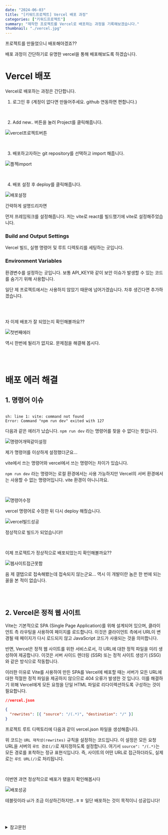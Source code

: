 ```yaml
---
date: "2024-06-03"
title: "[키워드프로젝트] Vercel 배포 과정"
categories: ["키워드프로젝트"]
summary: "제작한 프로젝트를 Vercel로 배포하는 과정을 기록해보겠습니다."
thumbnail: "./vercel.jpg"
---
```


프로젝트를 만들었으니 배포해야겠죠??

배포 과정이 간단하기로 유명한 vercel을 통해 배포해보도록 하겠습니다.

# Vercel 배포

Vercel로 배포하는 과정은 간단합니다. 

1. 로그인 후 (계정이 없다면 만들어주세요. github 연동하면 편합니다.) 

<br>

2. Add new.. 버튼을 눌러 Project를 클릭해줍니다.

![vercel프로젝트버튼](vercel프로젝트버튼.png)

<br>

3. 배포하고자하는 git repository를 선택하고 import 해줍니다.

![플젝import](플젝import.png)

<br>

4. 배포 설정 후 deploy를 클릭해줍니다.

![배포설정](배포설정.png)

간략하게 설명드리자면

 먼저 프레임워크를 설정해줍니다. 저는 vite로 react를 빌드했기에 vite로 설정해주었습니다.

### Build and Output Settings

Vercel 빌드, 실행 명령어 및 루트 디렉토리를 세팅하는 곳입니다.

### Environment Variables

환경변수를 설정하는 곳입니다. 보통 API_KEY와 같이 보안 이슈가 발생할 수 있는 코드를 숨기기 위해 사용합니다.

일단 제 프로젝트에서는 사용하지 않았기 때문에 넘어가겠습니다. 차후 생긴다면 추가하겠습니다. 


<br>
<br>

자 이제 배포가 잘 되었는지 확인해볼까요??

![첫번째에러](첫번째에러.png)

역시 한번에 될리가 없지요. 문제점을 해결해 봅시다.



<br>
<br>

# 배포 에러 해결

## 1. 명령어 이슈

```shell

sh: line 1: vite: command not found
Error: Command "npm run dev" exited with 127

```

다음과 같은 에러가 났습니다. `npm run dev` 라는 명령어를 찾을 수 없다는 뜻입니다.

![명령어개떡같이설정](명령어개떡같이설정.png)

제가 명령어를 이상하게 설정했더군요...

vite에서 쓰는 명령어와 vercel에서 쓰는 명령어는 차이가 있습니다.

`npm run dev` 라는 명령어는 로컬 환경에서는 사용 가능하지만 Vercel의 서버 환경에서는 사용할 수 없는 명령어입니다. vite 환경이 아니니까요.

<br>

![명령어수정](명령어수정.png)

vercel 명령어로 수정한 뒤 다시 deploy 해줬습니다.

![vercel빌드성공](vercel빌드성공.png)

정상적으로 빌드가 되었습니다!!

<br>

이제 프로젝트가 정상적으로 배포되었는지 확인해볼까요??

![웹사이트접근못함](웹사이트접근못함.jpg)


음 제 갤탭으로 접속해봤는데 접속되지 않는군요... 역시 이 개발이란 놈은 한 번에 되는 꼴을 본 적이 없습니다. 

<br>
<br>

## 2. Vercel은 정적 웹 사이트

Vite는 기본적으로 SPA (Single Page Application)를 위해 설계되어 있으며, 클라이언트 측 라우팅을 사용하여 페이지를 로드합니다. 이것은 클라이언트 측에서 URL이 변경될 때 페이지가 다시 로드되지 않고 JavaScript 코드가 사용되는 것을 의미합니다.

반면, Vercel은 정적 웹 사이트를 위한 서비스로서, 각 URL에 대한 정적 파일을 미리 생성하여 제공합니다. 이것은 서버 사이드 렌더링 (SSR) 또는 정적 사이트 생성기 (SSG)와 같은 방식으로 작동합니다.

이러한 이유로 Vite를 사용하여 만든 SPA를 Vercel에 배포할 때는 서버가 모든 URL에 대한 적절한 정적 파일을 제공하지 않으므로 404 오류가 발생한 것 입니다. 이를 해결하기 위해 Vercel에게 모든 요청을 단일 HTML 파일로 리다이렉션하도록 구성하는 것이 필요합니다.


```json
//vercel.json

{
  "rewrites": [{ "source": "/(.*)", "destination": "/" }]
}

```

프로젝트 루트 디렉토리에 다음과 같이 vercel.json 파일을 생성해줍니다.

위 코드는 `URL 재작성(rewrites)` 규칙을 설정하는 코드입니다. 이 설정은 모든 요청 URL을 서버의 `루트 경로(/)`로 재지정하도록 설정합니다. 여기서 `source": "/(.*)`는 모든 경로를 포착하는 정규 표현식입니다. 즉, 사이트의 어떤 URL로 접근하더라도, 실제로는 `루트 URL(/)`로 처리됩니다.

<br>

이번엔 과연 정상적으로 배포가 됐을지 확인해봅시다


![배포성공](배포성공.jpg)

테블릿이라 ui가 조금 이상하긴하지만..ㅎㅎ 일단 배포하는 것이 목적이니 성공입니다!







<br>
<br>
<br>

<details>

<summary>참고문헌</summary>

<div markdown="1">

https://velog.io/@richard/vite%EC%97%90%EC%84%9C-vercel%EB%A1%9C-%EB%B0%B0%ED%8F%AC%ED%95%98%EA%B8%B0

https://velog.io/@j2yn34/ReactTypescriptVite-%ED%94%84%EB%A1%9C%EC%A0%9D%ED%8A%B8-Vercel-%EB%B0%B0%ED%8F%AC

</div>

</details>
